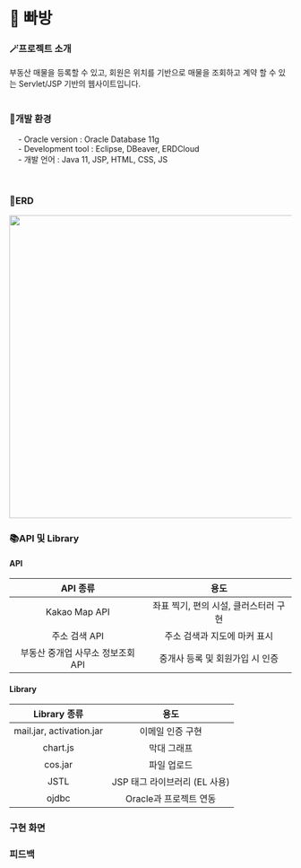 #  :city_sunrise: 빠방
### 🪄프로젝트 소개
부동산 매물을 등록할 수 있고, 회원은 위치를 기반으로 매물을 조회하고 계약 할 수 있는 Servlet/JSP 기반의 웹사이트입니다.<br>
<br>
### 🔮개발 환경
&nbsp; &nbsp; - Oracle version : Oracle Database 11g <br>
&nbsp; &nbsp; - Development tool : Eclipse, DBeaver, ERDCloud <br>
&nbsp; &nbsp; - 개발 언어 : Java 11, JSP, HTML, CSS, JS <br>

<br>

### 💫ERD
<img src="https://user-images.githubusercontent.com/111429706/185704120-3cfe5153-5578-4569-83c2-713b86798ab1.png" width="840" height="540"/>

### 📚API 및 Library

#### API

|API 종류|용도|
|:---:|:---:|
|Kakao Map API|좌표 찍기, 편의 시설, 클러스터러 구현|
|주소 검색 API|주소 검색과 지도에 마커 표시|
|부동산 중개업 사무소 정보조회 API|중개사 등록 및 회원가입 시 인증|

#### Library

|Library 종류|용도|
|:---:|:---:|
|mail.jar, activation.jar|이메일 인증 구현|
|chart.js|막대 그래프|
|cos.jar|파일 업로드|
|JSTL|JSP 태그 라이브러리 (EL 사용)|
|ojdbc|Oracle과 프로젝트 연동|

### 구현 화면
### 피드백




